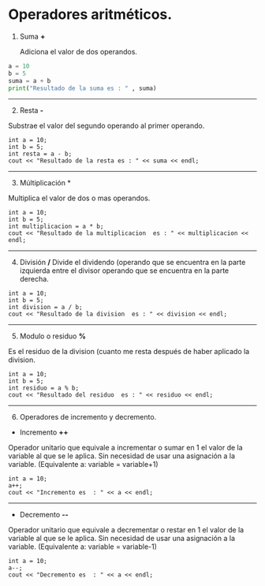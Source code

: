 # Operadores aritméticos.

1. Suma **+**

   Adiciona el valor de dos operandos.

```python
a = 10
b = 5
suma = a + b
print("Resultado de la suma es : " , suma)
```
___
2. Resta **-**

Substrae el valor del segundo operando al primer operando.

```cplusplus
int a = 10;
int b = 5;
int resta = a - b;
cout << "Resultado de la resta es : " << suma << endl;
```
___

3.  Múltiplicación *

Multiplica el valor de dos o mas operandos.

```cplusplus
int a = 10;
int b = 5;
int multiplicacion = a * b;
cout << "Resultado de la multiplicacion  es : " << multiplicacion << endl;
```
___

4.  División **/**
Divide el dividendo (operando que se encuentra en la parte izquierda entre el divisor operando que se encuentra en la parte derecha.

```cplusplus
int a = 10;
int b = 5;
int division = a / b;
cout << "Resultado de la division  es : " << division << endl;
```
___

5.  Modulo o residuo **%**

Es el residuo de la division (cuanto me resta después de haber aplicado la division.

```cplusplus
int a = 10;
int b = 5;
int residuo = a % b;
cout << "Resultado del residuo  es : " << residuo << endl;
```
___

6. Operadores de incremento y decremento.

* Incremento **++**

Operador unitario que equivale a incrementar o sumar en 1 el valor de la variable al que se le aplica. Sin necesidad de usar una asignación a la variable. (Equivalente a: variable = variable+1)

```cplusplus
int a = 10;
a++;
cout << "Incremento es  : " << a << endl;
```
____
* Decremento **--**

Operador unitario que equivale a decrementar o restar en 1 el valor de la variable al que se le aplica. Sin necesidad de usar una asignación a la variable. (Equivalente a: variable = variable-1)

```cplusplus
int a = 10;
a--;
cout << "Decremento es  : " << a << endl;
```
